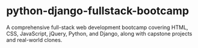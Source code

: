 # python-django-fullstack-bootcamp
A comprehensive full-stack web development bootcamp covering HTML, CSS, JavaScript, jQuery, Python, and Django, along with capstone projects and real-world clones.
